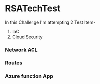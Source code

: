 # RSATechTest

In this Challenge I'm attempting 2 Test Item-
1. IaC
2. Cloud Security

### Network ACL
### Routes
### Azure function App
### 